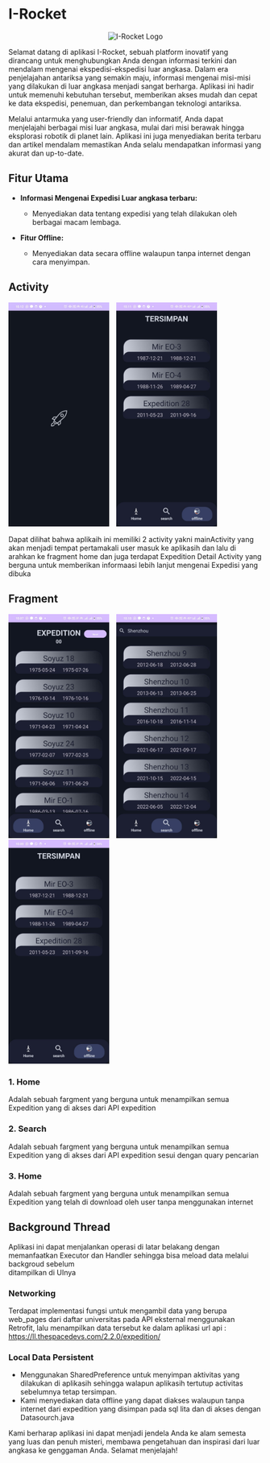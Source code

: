# I-Rocket
<p align="center">
  <img src="UI_APK/logo.jpeg" alt="I-Rocket Logo">
</p>
Selamat datang di aplikasi I-Rocket, sebuah platform inovatif yang dirancang untuk menghubungkan Anda dengan informasi terkini dan mendalam mengenai ekspedisi-ekspedisi luar angkasa. Dalam era penjelajahan antariksa yang semakin maju, informasi mengenai misi-misi yang dilakukan di luar angkasa menjadi sangat berharga. Aplikasi ini hadir untuk memenuhi kebutuhan tersebut, memberikan akses mudah dan cepat ke data ekspedisi, penemuan, dan perkembangan teknologi antariksa.

Melalui antarmuka yang user-friendly dan informatif, Anda dapat menjelajahi berbagai misi luar angkasa, mulai dari misi berawak hingga eksplorasi robotik di planet lain. Aplikasi ini juga menyediakan berita terbaru dan artikel mendalam memastikan Anda selalu mendapatkan informasi yang akurat dan up-to-date.

## Fitur Utama

- **Informasi Mengenai Expedisi Luar angkasa terbaru:**
  - Menyediakan data tentang expedisi yang telah dilakukan oleh berbagai macam lembaga.

- **Fitur Offline:**
  - Menyediakan data secara offline walaupun tanpa internet dengan cara menyimpan.
  
## Activity
<div style="text-align: start;">
    <img src="UI_APK/main.jpeg" alt="pic5" style="width: 200px; display: inline-block; margin-right: 10px;">
    <img src="UI_APK/image4.jpeg" alt="pic6" style="width: 200px; display: inline-block; margin-right: 10px;">
</div> 

Dapat dilihat bahwa aplikaih ini memiliki 2 activity yakni mainActivity yang akan menjadi tempat pertamakali user masuk ke aplikasih dan lalu di arahkan ke fragment home
dan juga terdapat Expedition Detail Activity yang berguna untuk memberikan informaasi lebih lanjut mengenai Expedisi yang dibuka 

## Fragment
<div style="text-align: start;">
    <img src="UI_APK/home.jpeg" alt="pic5" style="width: 200px; display: inline-block; margin-right: 10px;">
    <img src="UI_APK/search.jpeg" alt="pic6" style="width: 200px; display: inline-block; margin-right: 10px;">
    <img src="UI_APK/offline.jpeg" alt="pic6" style="width: 200px; display: inline-block; margin-right: 10px;">
</div> 

### 1. Home
Adalah sebuah fargment yang berguna untuk menampilkan semua Expedition yang di akses dari API expedition 
### 2. Search
Adalah sebuah fargment yang berguna untuk menampilkan semua Expedition yang di akses dari API expedition sesui dengan quary pencarian
### 3. Home
Adalah sebuah fargment yang berguna untuk menampilkan semua Expedition yang telah di download oleh user tanpa menggunakan internet  

## Background Thread
Aplikasi ini dapat menjalankan operasi di latar belakang dengan memanfaatkan Executor dan Handler sehingga bisa meload data melalui backgroud sebelum  
ditampilkan di UInya 

### Networking
Terdapat implementasi fungsi untuk mengambil data yang berupa web_pages dari daftar universitas pada API eksternal menggunakan Retrofit, lalu menampilkan data tersebut ke dalam aplikasi
url api : https://ll.thespacedevs.com/2.2.0/expedition/

### Local Data Persistent
  - Menggunakan SharedPreference untuk menyimpan aktivitas yang dilakukan di aplikasih sehingga walapun aplikasih tertutup activitas sebelumnya tetap tersimpan.
  - Kami menyediakan data offline yang dapat diakses walaupun tanpa internet dari expedition yang disimpan pada sql lita dan di akses dengan Datasourch.java
 

Kami berharap aplikasi ini dapat menjadi jendela Anda ke alam semesta yang luas dan penuh misteri, membawa pengetahuan dan inspirasi dari luar angkasa ke genggaman Anda. Selamat menjelajah!

